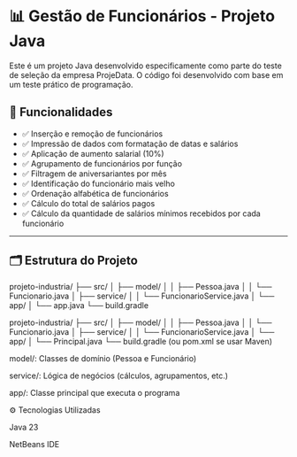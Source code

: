 # 📊 Gestão de Funcionários - Projeto Java

Este é um projeto Java desenvolvido especificamente como parte do teste de seleção da empresa ProjeData.
O código foi desenvolvido com base em um teste prático de programação.

## 🚀 Funcionalidades

- ✅ Inserção e remoção de funcionários  
- ✅ Impressão de dados com formatação de datas e salários  
- ✅ Aplicação de aumento salarial (10%)  
- ✅ Agrupamento de funcionários por função  
- ✅ Filtragem de aniversariantes por mês  
- ✅ Identificação do funcionário mais velho  
- ✅ Ordenação alfabética de funcionários  
- ✅ Cálculo do total de salários pagos  
- ✅ Cálculo da quantidade de salários mínimos recebidos por cada funcionário  

---

## 🗂️ Estrutura do Projeto

projeto-industria/
├── src/
│   ├── model/
│   │   ├── Pessoa.java
│   │   └── Funcionario.java
│   ├── service/
│   │   └── FuncionarioService.java
│   └── app/
│       └── app.java
└── build.gradle



projeto-industria/
├── src/
│   ├── model/
│   │   ├── Pessoa.java
│   │   └── Funcionario.java
│   ├── service/
│   │   └── FuncionarioService.java
│   └── app/
│       └── Principal.java
└── build.gradle (ou pom.xml se usar Maven)


model/: Classes de domínio (Pessoa e Funcionário)

service/: Lógica de negócios (cálculos, agrupamentos, etc.)

app/: Classe principal que executa o programa

⚙️ Tecnologias Utilizadas

Java 23

NetBeans IDE
